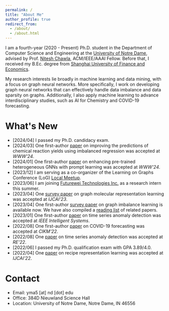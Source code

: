 ```yaml
---
permalink: /
title: "About Me"
author_profile: true
redirect_from: 
  - /about/
  - /about.html
---
```


I am a fourth-year (2020 - Present) Ph.D. student in the Department of Computer Science and Engineering at the [University of Notre Dame](https://www.nd.edu/), advised by Prof. [Nitesh Chawla](https://niteshchawla.nd.edu/), ACM/IEEE/AAAI Fellow. Before that, I received my B.Ec. degree from [Shanghai University of Finance and Economics](https://english.sufe.edu.cn/).

My research interests lie broadly in machine learning and data mining, with a focus on graph neural networks. More specifically, I work on developing graph neural networks that can effectively handle data imbalance and data sparsity on graphs. Additionally, I also apply machine learning to advance interdisciplinary studies, such as AI for Chemistry and COVID-19 forecasting.

<!-- <span style="color:red">**I am actively seeking internships for Summer 2024. Please don't hesitate to get in touch if you have any relevant opportunities!**</span> -->


What's New
======
* [2024/04] I passed my Ph.D. candidacy exam.
* [2024/03] One first-author [paper](https://arxiv.org/pdf/2402.05971.pdf) on improving the predictions of chemical reaction yields using imbalanced regression was accepted at *WWW'24*.
* [2024/01] One first-author [paper](https://arxiv.org/pdf/2310.15318.pdf) on enhancing pre-trained heterogeneous GNNs with prompt learning was accepted at *WWW'24*.
* [2023/12] I am serving as a co-organizer of the Learning on Graphs Conference (LoG) [Local Meetup](https://log2023midnorth.github.io/).
* [2023/06] I am joining [Futurewei Technologies Inc.](https://www.futurewei.com/) as a research intern this summer.
* [2023/04] One [survey paper](https://arxiv.org/pdf/2207.04869.pdf) on graph molecular representation learning was accepted at *IJCAI'23*.
* [2023/04] One first-author [survey paper](https://arxiv.org/pdf/2304.04300.pdf) on graph imbalance learning is available now. We have also compiled a [reading list]((https://github.com/yihongma/CILG-Papers)) of related papers.
* [2023/01] One first-author [paper](https://ieeexplore.ieee.org/document/10061588) on time series anomaly detection was accepted at *IEEE Intelligent Systems*.
* [2022/08] One first-author [paper](https://dl.acm.org/doi/pdf/10.1145/3511808.3557350) on COVID-19 forecasting was accepted at *CIKM'22*.
* [2022/08] One [paper](https://ieeexplore.ieee.org/document/9920071) on time series anomaly detection was accepted at *RE'22*.
* [2022/06] I passed my Ph.D. qualification exam with GPA 3.89/4.0.
* [2022/04] One [paper]() on recipe representation learning was accepted at *IJCAI'22*.


Contact
======
* Email: yma5 [at] nd [dot] edu
* Office: 384D Nieuwland Science Hall
* Location: University of Notre Dame, Notre Dame, IN 46556
